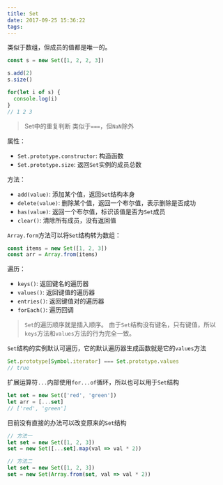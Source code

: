 ```yaml
---
title: Set
date: 2017-09-25 15:36:22
tags:
---
```


类似于数组，但成员的值都是唯一的。
```js
const s = new Set([1, 2, 2, 3])

s.add(2)
s.size()

for(let i of s) {
  console.log(i)
}
// 1 2 3
```
> Set中的重复判断 类似于`===`，但`NaN`除外

<!-- more -->

属性：
* `Set.prototype.constructor`: 构造函数
* `Set.prototype.size`: 返回`Set`实例的成员总数

方法：
* `add(value)`: 添加某个值，返回`Set`结构本身
* `delete(value)`: 删除某个值，返回一个布尔值，表示删除是否成功
* `has(value)`: 返回一个布尔值，标识该值是否为`Set`成员
* `clear()`: 清除所有成员，没有返回值

`Array.form`方法可以将`Set`结构转为数组：
```js
const items = new Set([1, 2, 3])
const arr = Array.from(items)
```

遍历：
* `keys()`: 返回键名的遍历器
* `values()`: 返回键值的遍历器
* `entries()`: 返回键值对的遍历器
* `forEach()`: 遍历回调

> `Set`的遍历顺序就是插入顺序。
> 由于`Set`结构没有键名，只有键值，所以`keys`方法和`values`方法的行为完全一致。

`Set`结构的实例默认可遍历，它的默认遍历器生成函数就是它的`values`方法
```js
Set.prototype[Symbol.iterator] === Set.prototype.values
// true
```

扩展运算符`...`内部使用`for...of`循环，所以也可以用于`Set`结构
```js
let set = new Set(['red', 'green'])
let arr = [...set]
// ['red', 'green']
```

目前没有直接的办法可以改变原来的`Set`结构
```js
// 方法一
let set = new Set([1, 2, 3])
set = new Set([...set].map(val => val * 2))

// 方法二
let set = new Set([1, 2, 3])
set = new Set(Array.from(set, val => val * 2))
```